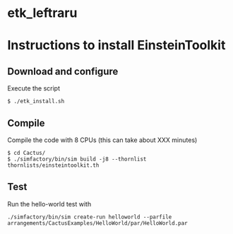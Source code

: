 # etk_leftraru


# Instructions to install EinsteinToolkit

## Download and configure
Execute the script 
```
$ ./etk_install.sh
```

## Compile
Compile the code with 8 CPUs (this can take about XXX minutes)
```
$ cd Cactus/
$ ./simfactory/bin/sim build -j8 --thornlist thornlists/einsteintoolkit.th
```

## Test

Run the hello-world test with 

```
./simfactory/bin/sim create-run helloworld --parfile arrangements/CactusExamples/HelloWorld/par/HelloWorld.par
```

